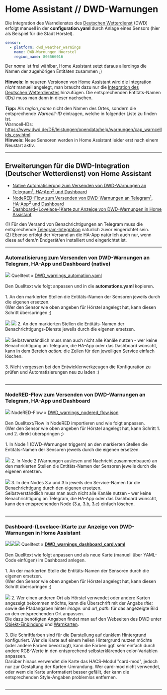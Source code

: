<h1>Home Assistant // DWD-Warnungen</h1>

Die Integration des Warndienstes des <a href="https://www.dwd.de/">Deutschen Wetterdienst</a> (DWD) erfolgt manuell in der <b>configuration.yaml</b> durch Anlage eines Sensors (hier als Beispiel für die Stadt Hörstel).<br/>
```yaml
sensor:
  - platform: dwd_weather_warnings
    name: DWD-Warnungen Hoerstel
    region_name: 805566016
```
Der <i>name</i> ist frei wählbar, Home Assistant setzt daraus allerdings die Namen der zugehörigen Entitäten zusammen ;)<br />
<br />
<b>Hinweis</b>: In neueren Versionen von Home Assistant wird die Integration <i>nicht</i> manuell angelegt, man braucht dazu nur die <a href="https://www.home-assistant.io/integrations/dwd_weather_warnings/">Integration des Deutschen Wetterdienstes</a> hinzufügen. Die entsprechenden Entitäts-Namen (IDs) muss man dann in dieser nachsehen.<br />
<br />
<b>Tipp:</b> Als <i>region_name</i> nicht den Namen des Ortes, sondern die entsprechende <i>Warncell-ID</i> eintragen, welche in folgender Liste zu finden ist.<br />
Warncell-IDs: https://www.dwd.de/DE/leistungen/opendata/help/warnungen/cap_warncellids_csv.html<br />
<b>Hinweis:</b> Neue Sensoren werden in Home Assistant leider erst nach einem Neustart aktiv.

<hr>
<h2>Erweiterungen für die DWD-Integration (Deutscher Wetterdienst) von Home Assistant</h2><ul>
<li><a href="#automation">Native Automatisierung zum Versenden von DWD-Warnungen an Telegram<sup>1</sup>, HA-App<sup>2</sup> und Dashboard</a></li>
<li><a href="#nodered">NodeRED-Flow zum Versenden von DWD-Warnungen an Telegram<sup>1</sup>, HA-App<sup>2</sup> und Dashboard</a></li>
<li><a href="#dashboard">Dashboard-(Lovelace-)Karte zur Anzeige von DWD-Warnungen in Home Assistant</a></li>
</ul>
(1) Für den Versand von Benachrichtigungen an Telegram muss die entsprechende <a href="https://www.home-assistant.io/integrations/telegram">Telegram-Integration</a> natürlich zuvor eingerichtet sein.<br />
(2) Ebenso erfolgt der Versand an die HA-App natürlich auch nur, wenn diese auf dem/n Endgerät/en installiert und eingerichtet ist.<br />

<a id="automation"></a>
<hr>
<h3>Automatisierung zum Versenden von DWD-Warnungen an Telegram, HA-App und Dashboard (native)</h3>
<img src="./img/DWD_img_notifications.png">
Quelltext&nbsp;&raquo;&nbsp;<a href="https://github.com/migacode/home-assistant/blob/main/dwd/code/DWD_warnings_automation.yaml">DWD_warnings_automation.yaml</a><br />
<br />
Den Quelltext wie folgt anpassen und in die <b>automations.yaml</b> kopieren.<br />
<br />
1. An den markierten Stellen die Entitäts-Namen der Sensoren jeweils durch die eigenen ersetzen.<br />
(Wer den Sensor wie oben angeben für Hörstel angelegt hat, kann diesen Schritt überspringen ;)<br />
<br />
<img src="./img/DWD_img_changes_automation_1.png">
<img src="./img/DWD_img_changes_automation_2.png">
2. An den markierten Stellen die Entitäts-Namen der Benachrichtigungs-Dienste jeweils durch die eigenen ersetzen.<br />
<br />
<img src="./img/DWD_img_changes_automation_3.png">
Selbstverständlich muss man auch nicht alle Kanäle nutzen - wer keine Benachrichtigung an Telegram, die HA-App oder das Dashboard wünscht, kann in dem Bereich <i>action:</i> die Zeilen für den jeweiligen Service einfach löschen.<br />
<br />
3. Nicht vergessen bei den Entwicklerwerkzeugen die Konfiguration zu prüfen und Automatisierungen neu zu laden :)<br />
<br />

<a id="nodered"></a>
<hr>
<h3>NodeRED-Flow zum Versenden von DWD-Warnungen an Telegram, HA-App und Dashboard</h3>
<img src="./img/DWD_img_nodered_flow.png">
NodeRED-Flow&nbsp;&raquo;&nbsp;<a href="https://github.com/migacode/home-assistant/blob/main/dwd/code/DWD_warnings_nodered_flow.json">DWD_warnings_nodered_flow.json</a><br />
<br />
Den Quelltext/Flow in NodeRED importieren und wie folgt anpassen.<br />
(Wer den Sensor wie oben angeben für Hörstel angelegt hat, kann Schritt 1. und 2. direkt überspringen ;)<br />
<br />
1. In Node 1 (DWD-Warnungen triggern) an den markierten Stellen die Entitäts-Namen der Sensoren jeweils durch die eigenen ersetzen.<br />
<br />
<img src="./img/DWD_img_changes_flow_1.png">
2. In Node 2 (Warnungen auslesen und Nachricht zusammenbauen) an den markierten Stellen die Entitäts-Namen der Sensoren jeweils durch die eigenen ersetzen.<br />
<br />
<img src="./img/DWD_img_changes_flow_2.png">
3. In den Nodes 3.a und 3.b jeweils den Service-Namen für die Benachrichtigung durch den eigenen ersetzen.<br />
Selbstverständlich muss man auch nicht alle Kanäle nutzen - wer keine Benachrichtigung an Telegram, die HA-App oder das Dashboard wünscht, kann den entsprechenden Node (3.a, 3.b, 3.c) einfach löschen.<br />
<br />

<a id="dashboard"></a>
<hr>
<h3>Dashboard-(Lovelace-)Karte zur Anzeige von DWD-Warnungen in Home Assistant</h3>
<img src="./img/DWD_img_no_warnings.png"><img src="./img/DWD_img_warning_1.png"><img src="./img/DWD_img_warning_2.png">
Quelltext&nbsp;&raquo;&nbsp;<a href="https://github.com/migacode/home-assistant/blob/main/dwd/code/DWD_warnings_dashboard_card.yaml"><strong>DWD_warnings_dashboard_card.yaml</strong></a><br />
<br />
Den Quelltext wie folgt anpassen und als neue Karte (manuell über YAML-Code einfügen) im Dashboard anlegen.<br />
<br />
1. An der markierten Stelle die Entitäts-Namen der Sensoren durch die eigenen ersetzen.<br />
(Wer den Sensor wie oben angeben für Hörstel angelegt hat, kann diesen Schritt überspringen ;)<br />
<br />
<img src="./img/DWD_img_changes_dashboard.png">
2. Wer einen anderen Ort als Hörstel verwendet oder andere Karten angezeigt bekommen möchte, kann die Überschrift mit der Angabe <i>title:</i> sowie die Pfadangaben hinter <i>image:</i> und <i>url_path:</i> für das angezeigte Bild an den entsprechenden Ort anpassen.<br/>
Die dazu benötigten Angaben findet man auf den Webseiten des DWD unter <a href="https://www.dwd.de/DE/wetter/warnungen_aktuell/objekt_einbindung/objekteinbindung_node.html">Objekt-Einbindung</a> und <a href="https://www.dwd.de/DE/wetter/warnungen_gemeinden/warnkarten/warnkarten_node.html">Warnkarten</a>.<br />
<br />
3. Die Schriftfarben sind für die Darstellung auf dunklem Hintergrund konfiguriert. Wer die Karte auf einem hellen Hintergrund nutzen möchte (oder andere Farben bevorzugt), kann die Farben ggf. sehr einfach durch andere RGB-Werte in den entsprechend selbsterklärenden color-Variablen anpassen.<br />
Darüber hinaus verwendet die Karte das HACS-Modul "card-mod", jedoch nur zur Gestaltung der Karten-Umrandung. Wer card-mod nicht verwendet, oder wem die Karte unformatiert besser gefällt, der kann die entsprechenden Style-Angaben problemlos entfernen.<br />
<br />
<hr>
